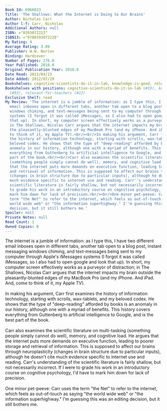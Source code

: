 ```yaml
---
Book Id: 6966823
Title: 'The Shallows: What the Internet is Doing to Our Brains'
Author: Nicholas Carr
Author l-f: Carr, Nicholas
Additional Authors: null
ISBN: ="0393072223"
ISBN13: ="9780393072228"
My Rating: 4
Average Rating: 3.89
Publisher: W.W. Norton
Binding: Hardcover
Number of Pages: 276.0
Year Published: 2010.0
Original Publication Year: 2010.0
Date Read: 2013/04/23
Date Added: 2012/07/29
Bookshelves: cognitive-scientists-do-it-in-lab, knowledge-is-good, relevant-for-teachers
Bookshelves with positions: cognitive-scientists-do-it-in-lab (#33), knowledge-is-good
  (#93), relevant-for-teachers (#22)
Exclusive Shelf: read
My Review: 'The internet is a jumble of information: as I type this, I have two different
  email inboxes open in different tabs, another tab open to a blog post, instant messaging
  windows chiming, and text-messages being sent to my computer through Apple''s iMessages
  systems (I forgot it was called iMessages, so I also had to open google and look
  that up). In short, my computer screen effectively works as a purveyor of distraction;
  in The Shallows, Nicolas Carr argues that the internet impacts my brain outside
  the pleasantly-blunted edges of my MacBook Pro (and my iPhone. And iPad. And, come
  to think of it, my Apple TV).<br/><br/>In making his argument, Carr first examines
  the history of information technology, starting with scrolls, wax-tablets, and my
  beloved codex. He shows that the type of "deep-reading" afforded by books is an
  anomaly in our history, although one with a myriad of benefits. This history covers
  everything from Guttenberg to artificial intelligence to Google, and is the best
  part of the book.<br/><br/>Carr also examines the scientific literature on multi-tasking
  (something people simply cannot do well), memory, and cognitive load. He argues
  that the internet puts more demands on executive function, leading to poorer storage
  and retrieval of information. This is supposed to affect our brains through neuroplasticity
  (changes in brain structure due to particular inputs), although he doesn''t cite
  much evidence specific to internet use and reading. Carr''s understanding of the
  scientific literature is fairly shallow, but not necessarily incorrect. If I were
  to grade his work in an introductory course on cognitive psychology, I''d have to
  mark him down for lack of precision.<br/><br/>One minor pet-peeve: Carr uses the
  term "the Net" to refer to the internet, which feels as out-of-touch as saying "the
  world wide web" or "the information superhighway." I''m guessing this was an editing
  decision, but it still bothers me.'
Spoiler: null
Private Notes: null
Read Count: 1
Owned Copies: 0
---
```


The internet is a jumble of information: as I type this, I have two different email inboxes open in different tabs, another tab open to a blog post, instant messaging windows chiming, and text-messages being sent to my computer through Apple's iMessages systems (I forgot it was called iMessages, so I also had to open google and look that up). In short, my computer screen effectively works as a purveyor of distraction; in The Shallows, Nicolas Carr argues that the internet impacts my brain outside the pleasantly-blunted edges of my MacBook Pro (and my iPhone. And iPad. And, come to think of it, my Apple TV).<br/><br/>In making his argument, Carr first examines the history of information technology, starting with scrolls, wax-tablets, and my beloved codex. He shows that the type of "deep-reading" afforded by books is an anomaly in our history, although one with a myriad of benefits. This history covers everything from Guttenberg to artificial intelligence to Google, and is the best part of the book.<br/><br/>Carr also examines the scientific literature on multi-tasking (something people simply cannot do well), memory, and cognitive load. He argues that the internet puts more demands on executive function, leading to poorer storage and retrieval of information. This is supposed to affect our brains through neuroplasticity (changes in brain structure due to particular inputs), although he doesn't cite much evidence specific to internet use and reading. Carr's understanding of the scientific literature is fairly shallow, but not necessarily incorrect. If I were to grade his work in an introductory course on cognitive psychology, I'd have to mark him down for lack of precision.<br/><br/>One minor pet-peeve: Carr uses the term "the Net" to refer to the internet, which feels as out-of-touch as saying "the world wide web" or "the information superhighway." I'm guessing this was an editing decision, but it still bothers me.